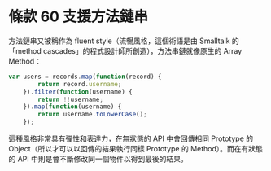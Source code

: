 # 條款 60 支援方法鏈串

方法鏈串又被稱作為 fluent style（流暢風格，這個術語是由 Smalltalk 的「method cascades」的程式設計師所創造），方法串鏈就像原生的 Array Method：

```javascript
var users = records.map(function(record) {
        return record.username;
    }).filter(function(username) {
        return !!username;
    }).map(function(username) {
        return username.toLowerCase();
    });
```

這種風格非常具有彈性和表達力，在無狀態的 API 中會回傳相同 Prototype 的 Object（所以才可以以回傳的結果執行同樣 Prototype 的 Method）。而在有狀態的 API 中則是會不斷修改同一個物件以得到最後的結果。
